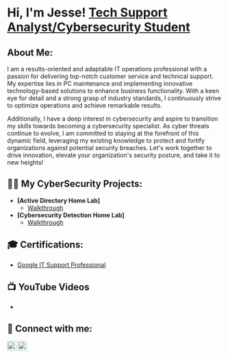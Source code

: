 <h1>Hi, I'm Jesse! <a href="https://www.linkedin.com/in/jjstanford314/">Tech Support Analyst/Cybersecurity Student</a> </h1>

<h2>About Me:</h2>
I am a results-oriented and adaptable IT operations professional with a passion for delivering top-notch customer service and technical support. My expertise lies in PC maintenance and implementing innovative technology-based solutions to enhance business functionality. With a keen eye for detail and a strong grasp of industry standards, I continuously strive to optimize operations and achieve remarkable results.

Additionally, I have a deep interest in cybersecurity and aspire to transition my skills towards becoming a cybersecurity specialist. As cyber threats continue to evolve, I am committed to staying at the forefront of this dynamic field, leveraging my existing knowledge to protect and fortify organizations against potential security breaches. Let's work together to drive innovation, elevate your organization's security posture, and take it to new heights!


<h2>👨‍💻 My CyberSecurity Projects:</h2>

- <b>[Active Directory Home Lab]</b>
  - [Walkthrough](https://github.com/jstanford314/ActiveDirectoryLab)
- <b>[Cybersecurity Detection Home Lab]</b>
  - [Walkthrough](https://github.com/jstanford314/DetectionHomeLab)
  
<h2>🎓 Certifications:</h2>

- [Google IT Support Professional](https://coursera.org/share/8a8fd262d96165fe0addc9a00cce14f8)

<h2>📺 YouTube Videos</h2>

-

<h2> 🤳 Connect with me:</h2>

[<img align="left" alt="JesseStanford | YouTube" width="22px" src="https://cdn.jsdelivr.net/npm/simple-icons@v3/icons/youtube.svg" />][youtube]
[<img align="left" alt="JesseStanford | LinkedIn" width="22px" src="https://cdn.jsdelivr.net/npm/simple-icons@v3/icons/linkedin.svg" />][linkedin]

[youtube]: https://www.youtube.com/@xjaystan
[linkedin]: https://linkedin.com/in/jjstanford314

<!--
**jstanford314/jstanford314** is a ✨ _special_ ✨ repository because its `README.md` (this file) appears on your GitHub profile.

Here are some ideas to get you started:

- 🔭 I’m currently working on ...
- 🌱 I’m currently learning ...
- 👯 I’m looking to collaborate on ...
- 🤔 I’m looking for help with ...
- 💬 Ask me about ...
- 📫 How to reach me: ...
- 😄 Pronouns: ...
- ⚡ Fun fact: ...
-->
